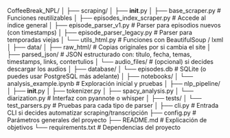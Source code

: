 CoffeeBreak_NPL/
│
├── scraping/
│   ├── __init__.py
│   ├── base_scraper.py               # Funciones reutilizables
│   ├── episodes_index_scraper.py    # Accede al índice general
│   ├── episode_parser_v1.py         # Parser para episodios nuevos (con timestamps)
│   ├── episode_parser_legacy.py     # Parser para temporadas viejas
│   └── utils_html.py                # Funciones con BeautifulSoup / lxml
│
├── data/
│   ├── raw_html/                     # Copias originales por si cambia el site
│   ├── parsed_json/                 # JSON estructurado con: título, fecha, temas, timestamps, links, contertulios
│   └── audio_files/                 # (opcional) si decides descargar los audios
│
├── database/
│   └── episodes.db                  # SQLite (o puedes usar PostgreSQL más adelante)
│
├── notebooks/
│   └── analysis_example.ipynb       # Exploración inicial y pruebas
│
├── nlp_pipeline/
│   ├── __init__.py
│   ├── tokenizer.py
│   ├── spacy_analysis.py
│   └── diarization.py               # Interfaz con pyannote o whisper
│
├── tests/
│   └── test_parsers.py              # Pruebas para cada tipo de parser
│
├── cli.py                           # Entrada CLI si decides automatizar scraping/transcripción
├── config.py                        # Parámetros generales del proyecto
├── README.md                        # Explicación de objetivos
└── requirements.txt                 # Dependencias del proyecto
